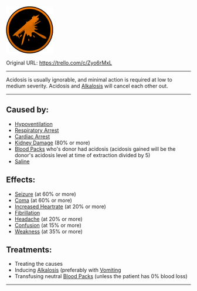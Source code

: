 ![tile027(2).png\|200](./Acidosis%20-%20Attachments/6718845db30472d958dd7ae1.png)

Original URL: https://trello.com/c/Zyo6rMxL

---

Acidosis is usually ignorable, and minimal action is required at low to medium severity. Acidosis and [Alkalosis](Alkalosis.md) will cancel each other out.

---

## Caused by:

- [Hypoventilation](../Lungs/Hypoventilation.md)
- [Respiratory Arrest](../Lungs/Respiratory%20Arrest.md)
- [Cardiac Arrest](../Heart/Cardiac%20Arrest.md)
- [Kidney Damage](../Torso/Kidney%20Damage.md) (80% or more)
- [Blood Packs](../Items/Blood%20Packs.md) who's donor had acidosis (acidosis gained will be the donor's acidosis level at time of extraction divided by 5)
- [Saline](../Items/Saline.md)

## Effects:

- [Seizure](../Head_Brain/Seizure.md) (at 60% or more)
- [Coma](../Head_Brain/Coma.md) (at 60% or more)
- [Increased Heartrate](../Symptoms/Increased%20Heartrate.md) (at 20% or more)
- [Fibrillation](../Heart/Fibrillation.md)
- [Headache](../Symptoms/Headache.md) (at 20% or more)
- [Confusion](../Symptoms/Confusion%201.md) (at 15% or more)
- [Weakness](../Symptoms/Weakness.md) (at 35% or more)

## Treatments:

- Treating the causes
- Inducing [Alkalosis](Alkalosis.md) (preferably with [Vomiting](../Symptoms/Vomiting.md)
- Transfusing neutral [Blood Packs](../Items/Blood%20Packs.md) (unless the patient has 0% blood loss)

---

